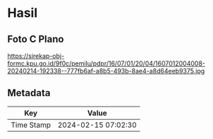 # Hasil

## Foto C Plano

https://sirekap-obj-formc.kpu.go.id/9f0c/pemilu/pdpr/16/07/01/20/04/1607012004008-20240214-192338--777fb6af-a8b5-493b-8ae4-a8d64eeb9375.jpg


## Metadata

| Key        | Value               |
| ---------- | ------------------- |
| Time Stamp | 2024-02-15 07:02:30 |



